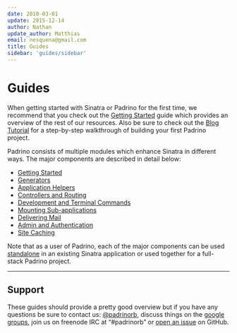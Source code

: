 ```yaml
---
date: 2010-03-01
update: 2015-12-14
author: Nathan
update_author: Matthias
email: nesquena@gmail.com
title: Guides
sidebar: 'guides/sidebar'
---
```


# Guides

When getting started with Sinatra or Padrino for the first time, we recommend that
you check out the [Getting Started](/guides/getting-started "Getting Started") guide
which provides an overview of the rest of our resources. Also be sure to check
out the [Blog Tutorial](/guides/blog-tutorial "Blog Tutorial") for a step-by-step
walkthrough of building your first Padrino project.


Padrino consists of multiple modules which enhance Sinatra in different ways. The major
components are described in detail below:


- [Getting Started](/guides/getting-started "Getting Started")
- [Generators](/guides/generators "Generators")
- [Application Helpers](/guides/application-helpers "Application Helpers")
- [Controllers and Routing](/guides/controllers "Controllers and Routing")
- [Development and Terminal Commands](/guides/development-commands "Development and Terminal Commands")
- [Mounting Sub-applications](/guides/mounting-applications "Mounting Sub-applications")
- [Delivering Mail](/guides/padrino-mailer "Delivering Mail")
- [Admin and Authentication](/guides/padrino-admin "Admin and Authentication")
- [Site Caching](/guides/caching-support "Site Caching")


Note that as a user of Padrino, each of the major components can be used
[standalone](/guides/standalone-usage-in-sinatra "standalone") in an existing
Sinatra application or used together for a full-stack Padrino project.

---


## Support

These guides should provide a pretty good overview but if you have any questions
be sure to contact us: [@padrinorb](http://twitter.com/padrinorb "@padrinorb"), discuss
things on the [google groups](https://groups.google.com/forum/?hl=en#!forum/padrino "google groups"),
join us on freenode IRC at “\#padrinorb” or
[open an issue](https://github.com/padrino/padrino-framework/issues "open an issue") on GitHub.

